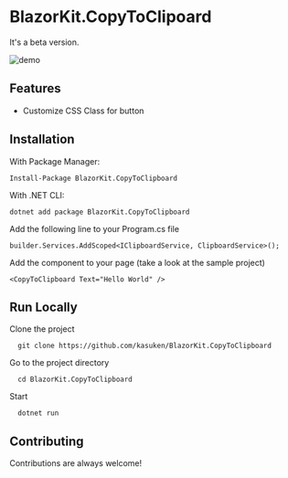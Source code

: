 ﻿
# BlazorKit.CopyToClipoard

It's a beta version.

![demo](https://user-images.githubusercontent.com/2757486/229806262-d3b0ac5f-e6de-4e4f-8007-f22b97af1729.png)

## Features

- Customize CSS Class for button

## Installation

With Package Manager:

```gitattributes
Install-Package BlazorKit.CopyToClipboard
```

With .NET CLI:

```gitattributes
dotnet add package BlazorKit.CopyToClipboard
```

Add the following line to your Program.cs file

```gitattributes
builder.Services.AddScoped<IClipboardService, ClipboardService>();
```

Add the component to your page (take a look at the sample project)
```gitattributes
<CopyToClipboard Text="Hello World" />
```

## Run Locally

Clone the project

```gitattributes
  git clone https://github.com/kasuken/BlazorKit.CopyToClipboard
```

Go to the project directory

```gitattributes
  cd BlazorKit.CopyToClipboard
```

Start

```gitattributes
  dotnet run
```

## Contributing

Contributions are always welcome!
